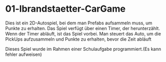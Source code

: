 # 01-lbrandstaetter-CarGame
Dies ist ein 2D-Autospiel, bei dem man Prefabs aufsammeln muss, um Punkte zu erhalten. Das Spiel verfügt über einen Timer, der herunterzählt. Wenn der Timer abläuft, ist das Spiel vorbei. Man steuert das Auto, um die PickUps aufzusammeln und Punkte zu erhalten, bevor die Zeit abläuft

Dieses Spiel wurde im Rahmen einer Schulaufgabe programmiert.(Es kann fehler aufweisen)
